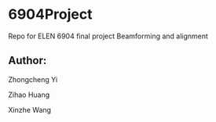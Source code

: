 # 6904Project
Repo for ELEN 6904 final project
Beamforming and alignment

## Author:
Zhongcheng Yi

Zihao Huang

Xinzhe Wang
